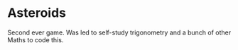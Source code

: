 # Asteroids
Second ever game. Was led to self-study trigonometry and a bunch of other Maths to code this.
